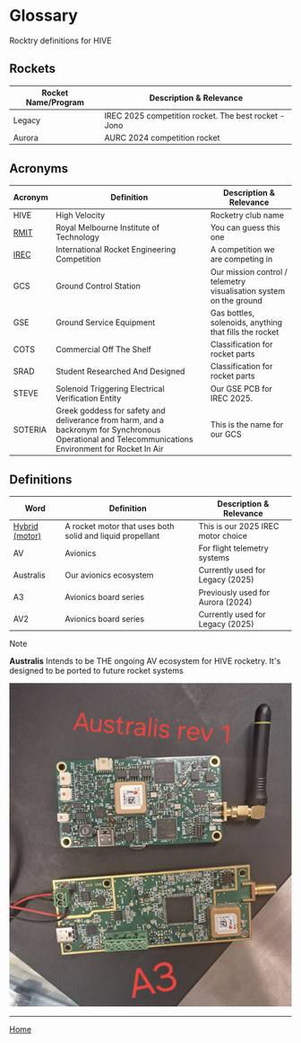 # Glossary

Rocktry definitions for HIVE

## Rockets

| Rocket Name/Program | Description & Relevance |
| --- | --- |
| Legacy | IREC 2025 competition rocket. The best rocket - Jono |
| Aurora | AURC 2024 competition rocket|

## Acronyms

| Acronym | Definition | Description & Relevance |
| --- | --- | --- |
| HIVE | High Velocity | Rocketry club name |
| [RMIT](https://www.rmit.edu.au/) | Royal Melbourne Institute of Technology | You can guess this one |
| [IREC](https://www.soundingrocket.org/2025-irec.html) | International Rocket Engineering Competition | A competition we are competing in |
| GCS | Ground Control Station | Our mission control / telemetry visualisation system on the ground |
| GSE | Ground Service Equipment | Gas bottles, solenoids, anything that fills the rocket |
| COTS | Commercial Off The Shelf | Classification for rocket parts |
| SRAD | Student Researched And Designed | Classification for rocket parts |
| STEVE | Solenoid Triggering Electrical Verification Entity | Our GSE PCB for IREC 2025. |
| SOTERIA | Greek goddess for safety and deliverance from harm, and a backronym for Synchronous Operational and Telecommunications Environment for Rocket In Air | This is the name for our GCS |



## Definitions

| Word | Definition | Description & Relevance |
| --- | --- | --- |
| [Hybrid (motor)](https://en.wikipedia.org/wiki/Hybrid-propellant_rocket) | A rocket motor that uses both solid and liquid propellant | This is our 2025 IREC motor choice |
| AV | Avionics | For flight telemetry systems |
| Australis | Our avionics ecosystem | Currently used for Legacy (2025) |
| A3 | Avionics board series  | Previously used for Aurora (2024) |
| AV2 | Avionics board series  | Currently used for Legacy (2025) |

> [!NOTE]
> **Australis** Intends to be THE ongoing AV ecosystem for HIVE rocketry. It's designed to be ported to future rocket systems

![AV Board Comparison](assets/A3-Australis-rev1.png)


---

[Home](../README.md)
